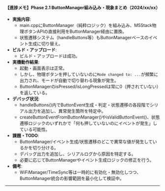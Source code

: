 #### 【進捗メモ】Phase 2.1 ButtonManager組み込み・現象まとめ（2024/xx/xx）

- **実施内容**:
  - main.cppにButtonManager（純粋ロジック）を組み込み、M5Stack物理ボタンAPIの直接利用をButtonManager経由に置換。
  - 状態遷移システム（handleButtons等）もButtonManagerベースのイベント生成に切り替え。
- **ビルド・アップロード**:
  - ビルド・アップロードは成功。
- **実機動作結果**:
  - 起動・画面表示は正常。
  - しかし、物理ボタンを押していないのに`Mode changed to: ...`が頻繁に出力され、モードが自動で切り替わる現象が発生。
  - ButtonManagerのisPressed/isLongPressedは常に0（押されていない）を返している。
- **デバッグ状況**:
  - handleButtons()内でButtonEvent生成・判定・状態遷移の各段階でシリアル出力を追加し、異常発生箇所を特定中。
  - createButtonEventFromButtonManager()やisValidButtonEvent()、状態遷移ロジックのいずれかで「何も押していないのにイベントが発生」している可能性。
- **課題・TODO**:
  - ButtonManager/イベント生成/状態遷移のどこで異常な値が発生しているかを切り分ける。
  - デバッグ出力を追加し、シリアルログから原因を特定する。
  - 必要に応じてButtonManagerやイベント生成ロジックの修正を行う。
- **備考**:
  - WiFiManager/TimeSync等は一時的に有効化・無効化しつつ、ButtonManager統合の影響範囲を最小化して検証中。

---